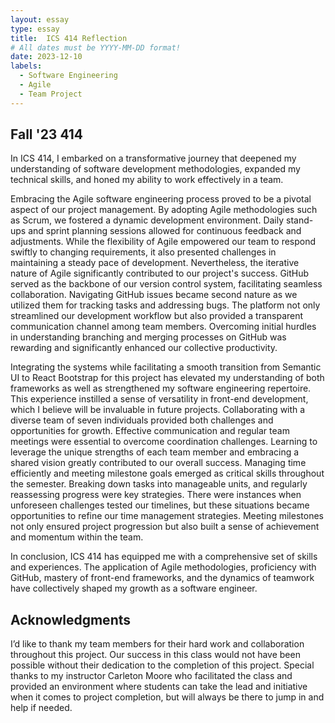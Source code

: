 ```yaml
---
layout: essay
type: essay
title:  ICS 414 Reflection
# All dates must be YYYY-MM-DD format!
date: 2023-12-10
labels:
  - Software Engineering
  - Agile
  - Team Project
---
```


## Fall '23 414

In ICS 414, I embarked on a transformative journey that deepened my understanding of software development methodologies, expanded my technical skills, and honed my ability to work effectively in a team.

Embracing the Agile software engineering process proved to be a pivotal aspect of our project management. By adopting Agile methodologies such as Scrum, we fostered a dynamic development environment. Daily stand-ups and sprint planning sessions allowed for continuous feedback and adjustments. While the flexibility of Agile empowered our team to respond swiftly to changing requirements, it also presented challenges in maintaining a steady pace of development. Nevertheless, the iterative nature of Agile significantly contributed to our project's success.
GitHub served as the backbone of our version control system, facilitating seamless collaboration. Navigating GitHub issues became second nature as we utilized them for tracking tasks and addressing bugs. The platform not only streamlined our development workflow but also provided a transparent communication channel among team members. Overcoming initial hurdles in understanding branching and merging processes on GitHub was rewarding and significantly enhanced our collective productivity.

Integrating the systems while facilitating a smooth transition from Semantic UI to React Bootstrap for this project has elevated my understanding of both frameworks as well as strengthened my software engineering repertoire. This experience instilled a sense of versatility in front-end development, which I believe will be invaluable in future projects. Collaborating with a diverse team of seven individuals provided both challenges and opportunities for growth. Effective communication and regular team meetings were essential to overcome coordination challenges. Learning to leverage the unique strengths of each team member and embracing a shared vision greatly contributed to our overall success. Managing time efficiently and meeting milestone goals emerged as critical skills throughout the semester. Breaking down tasks into manageable units, and regularly reassessing progress were key strategies. There were instances when unforeseen challenges tested our timelines, but these situations became opportunities to refine our time management strategies. Meeting milestones not only ensured project progression but also built a sense of achievement and momentum within the team.


In conclusion, ICS 414 has equipped me with a comprehensive set of skills and experiences. The application of Agile methodologies, proficiency with GitHub, mastery of front-end frameworks, and the dynamics of teamwork have collectively shaped my growth as a software engineer.



## Acknowledgments 

I’d like to thank my team members for their hard work and collaboration throughout this project. Our success in this class would not have been possible without their dedication to the completion of this project. Special thanks to my instructor Carleton Moore who facilitated the class and provided an environment where students can take the lead and initiative when it comes to project completion, but will always be there to jump in and help if needed. 
